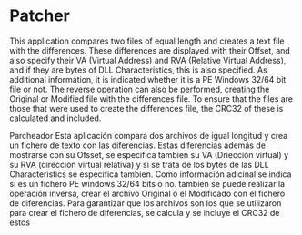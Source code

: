 # Patcher
This application compares two files of equal length and creates a text file with the differences. These differences are displayed with their Offset, and also specify their VA (Virtual Address) and RVA (Relative Virtual Address), and if they are bytes of DLL Characteristics, this is also specified.
As additional information, it is indicated whether it is a PE Windows 32/64 bit file or not.
The reverse operation can also be performed, creating the Original or Modified file with the differences file. To ensure that the files are those that were used to create the differences file, the CRC32 of these is calculated and included.


Parcheador
Esta aplicación compara dos archivos de igual longitud y crea un fichero de texto con las diferencias. Estas diferencias además de mostrarse con su Ofsset, se especifica tambien su VA (Driección virtual) y su RVA (dirección virtual relativa) y si se trata de los bytes de las DLL Characteristics se especifica tambien.
Como información adicinal se indica si es un fichero PE windows 32/64 bits o no.
tambien se puede realizar la operación inversa, crear el archivo Original o el Modificado con el fichero de diferencias. Para garantizar que los archivos son los que se utilizaron para crear el fichero de diferencias, se calcula y se incluye el CRC32 de estos
